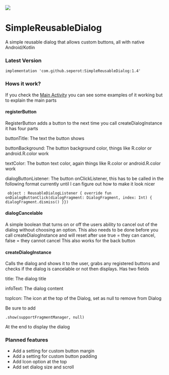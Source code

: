 [![](https://jitpack.io/v/seperot/SimpleReusableDialog.svg)](https://jitpack.io/#seperot/SimpleReusableDialog)
# SimpleReusableDialog
A simple reusable dialog that allows custom buttons, all with native Android/Kotlin

### Latest Version
`implementation 'com.github.seperot:SimpleReusableDialog:1.4'`

### Hows it work?
If you check the [Main Activity](app/src/main/java/dev/ijh/simplereusabledialog/MainActivity.kt) you can see some examples of it working but to explain the main parts

#### registerButton
RegisterButton adds a button to the next time you call createDialogInstance it has four parts

buttonTitle: The text the button shows

buttonBackground: The button background color, things like R.color or android.R.color work

textColor: The button text color, again things like R.color or android.R.color work

dialogButtonListener: The button onClickListener, this has to be called in the following format currently until I can figure out how to make it look nicer

` object : ReusableDialogListener {
                    override fun onDialogButtonClick(dialogFragment: DialogFragment, index: Int) {
                        dialogFragment.dismiss()
                    }})`
                    
#### dialogCancelable
A simple boolean that turns on or off the users ability to cancel out of the dialog without choosing an option. This also needs to be done before you call createDialogInstance and will reset after use
true = they can cancel, false = they cannot cancel
This also works for the back button

#### createDialogInstance
Calls the dialog and shows it to the user, grabs any registered buttons and checks if the dialog is cancelable or not then displays. Has two fields

title: The dialog title

infoText: The dialog content

topIcon: The icon at the top of the Dialog, set as null to remove from Dialog

Be sure to add

`.show(supportFragmentManager, null)`

At the end to display the dialog

### Planned features
* Add a setting for custom button margin
* Add a setting for custom button padding 
* Add Icon option at the top
* Add set dialog size and scroll    
